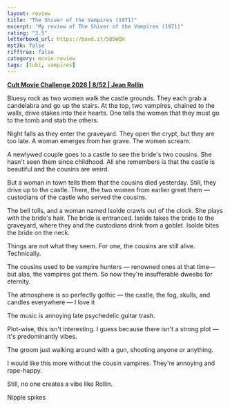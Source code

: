 ```yaml
---
layout: review
title: "The Shiver of the Vampires (1971)"
excerpt: "My review of The Shiver of the Vampires (1971)"
rating: "3.5"
letterboxd_url: https://boxd.it/5B5WQH
mst3k: false
rifftrax: false
category: movie-review
tags: [tubi, vampires]
---
```


<b><a href="https://boxd.it/q7ygw/detail" title="Cult Movie Challenge 2026 | 8/52 | Jean Rollin" target="_blank" rel="noopener">Cult Movie Challenge 2026 | 8/52 | Jean Rollin</a></b>

Bluesy rock as two women walk the castle grounds. They each grab a candelabra and go up the stairs. At the top, two vampires, chained to the walls, drive stakes into their hearts. One tells the women that they must go to the tomb and stab the others.

Night falls as they enter the graveyard. They open the crypt, but they are too late. A woman emerges from her grave. The women scream.

A newlywed couple goes to a castle to see the bride's two cousins. She hasn't seen them since childhood. All she remembers is that the castle is beautiful and the cousins are weird.

But a woman in town tells them that the cousins died yesterday. Still, they drive up to the castle. There, the two women from earlier greet them — custodians of the castle who served the cousins.

The bell tolls, and a woman named Isolde crawls out of the clock. She plays with the bride's hair. The bride is entranced. Isolde takes the bride to the graveyard, where they and the custodians drink from a goblet. Isolde bites the bride on the neck.

Things are not what they seem. For one, the cousins are still alive. Technically.

The cousins used to be vampire hunters — renowned ones at that time— but alas, the vampires got them. So now they're insufferable dweebs for eternity.

The atmosphere is so perfectly gothic — the castle, the fog, skulls, and candles everywhere — I love it

The music is annoying late psychedelic guitar trash.

Plot-wise, this isn't interesting. I guess because there isn't a strong plot — it's predominantly vibes.

The groom just walking around with a gun, shooting anyone or anything.

I would like this more without the cousin vampires. They're annoying and rape-happy.

Still, no one creates a vibe like Rollin.

Nipple spikes
